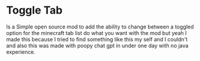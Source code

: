 # Toggle Tab
Is a Simple open source mod to add the ability to change between a toggled option for the minecraft tab list do what you want with the mod but yeah I made this because I tried to find something like this my self and I couldn't and also this was made with poopy chat gpt in under one day with no java experience.
